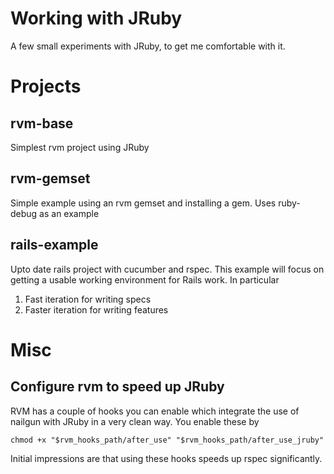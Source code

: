 # Working with JRuby

A few small experiments with JRuby, to get me comfortable with it.

# Projects 

## rvm-base

Simplest rvm project using JRuby

## rvm-gemset

Simple example using an rvm gemset and installing a gem. Uses
ruby-debug as an example

## rails-example

Upto date rails project with cucumber and rspec. This example
will focus on getting a usable working environment for Rails
work. In particular

1. Fast iteration for writing specs
1. Faster iteration for writing features

# Misc

## Configure rvm to speed up JRuby

RVM has a couple of hooks you can enable which integrate the
use of nailgun with JRuby in a very clean way. You enable these
by

    chmod +x "$rvm_hooks_path/after_use" "$rvm_hooks_path/after_use_jruby"

Initial impressions are that using these hooks speeds up rspec 
significantly.



